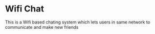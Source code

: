 # Wifi Chat
This is a Wifi based chating system which lets users in same network to communicate and make new friends
